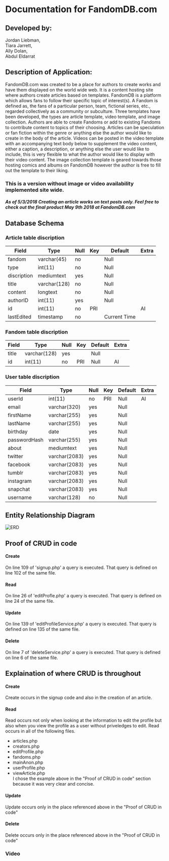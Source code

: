 # Documentation for FandomDB.com
## Developed by:
 Jordan Liebman,  
 Tiara Jarrett,  
 Ally Dolan,  
 Abdul Eldarrat

## Description of Application:
FandomDB.com was created to be a place for authors to create works and have them displayed on the world wide web. It is a content hosting site where authors create articles based on templates. FandomDB is a platform which allows fans to follow their specific topic of interest(s). A Fandom is defined as, the fans of a particular person, team, fictional series, etc., regarded collectively as a community or subculture. Three templates have been developed, the types are article template, video template, and image collection. Authors are able to create Fandoms or add to existing Fandoms to contribute content to topics of their choosing. Articles can be speculation or fan fiction within the genre or anything else the author would like to create in the body of the article. Videos can be posted in the video template with an accompanying text body below to supplement the video content, either a caption, a description, or anything else the user would like to include, this is very flexible to what the author would like to display with their video content. The image collection template is geared towards those hosting comics and albums on FandomDB however the author is free to fill out the template to their liking.

### This is a version without image or video availability implemented site wide.
##### As of 5/3/2018 Creating an article works on text posts only. Feel free to check out the final product May 9th 2018 at FandomDB.com

## Database Schema
### Article table discription
| Field       | Type         | Null | Key | Default      | Extra |
|-------------|--------------|------|-----|--------------|-------|
| fandom      | varchar(45)  | no   |     | Null         |       |
| type        | int(11)      | no   |     | Null         |       |
| discription | mediumtext   | yes  |     | Null         |       |
| title       | varchar(128) | no   |     | Null         |       |
| content     | longtext     | no   |     | Null         |       |
| authorID    | int(11)      | yes  |     | Null         |       |
| id          | int(11)      | no   | PRI |              | AI    |
| lastEdited  | timestamp    | no   |     | Current Time |       |
### Fandom table discription
| Field | Type         | Null | Key | Default | Extra |
|-------|--------------|------|-----|---------|-------|
| title | varchar(128) | yes  |     | Null    |       |
| id    | int(11)      | no   | PRI | Null    | AI    |

### User table discription
| Field        | Type          | Null | Key | Default | Extra |
|--------------|---------------|------|-----|---------|-------|
| userId       | int(11)       | no   | PRI | Null    | AI    |
| email        | varchar(320)  | yes  |     | Null    |       |
| firstName    | varchar(255)  | yes  |     | Null    |       |
| lastName     | varchar(255)  | yes  |     | Null    |       |
| birthday     | date          | yes  |     | Null    |       |
| passwordHash | varchar(255)  | yes  |     | Null    |       |
| about        | mediumtext    | yes  |     | Null    |       |
| twitter      | varchar(2083) | yes  |     | Null    |       |
| facebook     | varchar(2083) | yes  |     | Null    |       |
| tumblr       | varchar(2083) | yes  |     | Null    |       |
| instagram    | varchar(2083) | yes  |     | Null    |       |
| snapchat     | varchar(2083) | yes  |     | Null    |       |
| username     | varchar(128)  | no   |     | Null    |       |
## Entity Relationship Diagram
![ERD](https://i.imgur.com/xaytPtk.png)

## Proof of CRUD in code

#### Create  
On line 109 of 'signup.php' a query is executed. That query is defined on line 102 of the same file.
#### Read  
On line 26 of 'editProfle.php' a query is executed. That query is defined on line 24 of the same file.
#### Update  
On line 139 of 'editProfileService.php' a query is executed. That query is defined on line 135 of the same file.
#### Delete  
On line 7 of 'deleteService.php' a query is executed. That query is defined on line 6 of the same file.  

## Explaination of where CRUD is throughout
#### Create  
Create occurs in the signup code and also in the creation of an article.
#### Read  
Read occurs not only when looking at the information to edit the profile but also when you view the profile as a user without priveledges to edit. Read occurs in all of the following files.
* articles.php
* creators.php
* editProfile.php
* fandoms.php
* mainAnon.php
* userProfile.php
* viewArticle.php  
I chose the example above in the "Proof of CRUD in code" section because it was very clear and concise.

#### Update  
Update occurs only in the place referenced above in the "Proof of CRUD in code"
#### Delete  
Delete occurs only in the place referenced above in the "Proof of CRUD in code"
### Video
